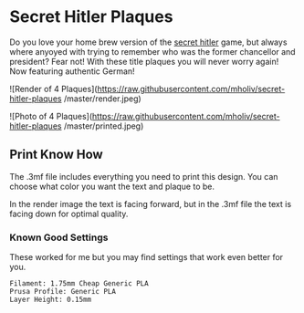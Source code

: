 # Secret Hitler Plaques
Do you love your home brew version of the [secret hitler](https://www.secrethitler.com/) game, but always where anyoyed with trying to remember who was the former chancellor and president? Fear not! With these title plaques you will never worry again! Now featuring authentic German!

![Render of 4 Plaques](https://raw.githubusercontent.com/mholiv/secret-hitler-plaques
/master/render.jpeg)

![Photo of 4 Plaques](https://raw.githubusercontent.com/mholiv/secret-hitler-plaques
/master/printed.jpeg)
## Print Know How

The .3mf file includes everything you need to print this design. You can choose what color you want the text and plaque to be.

In the render image the text is facing forward, but in the .3mf file the text is facing down for optimal quality.

### Known Good Settings
These worked for me but you may find settings that work even better for you.

```text
Filament: 1.75mm Cheap Generic PLA
Prusa Profile: Generic PLA
Layer Height: 0.15mm
```